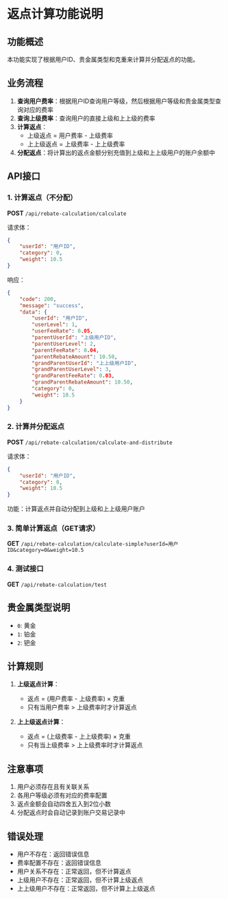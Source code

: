 # 返点计算功能说明

## 功能概述

本功能实现了根据用户ID、贵金属类型和克重来计算并分配返点的功能。

## 业务流程

1. **查询用户费率**：根据用户ID查询用户等级，然后根据用户等级和贵金属类型查询对应的费率
2. **查询上级费率**：查询用户的直接上级和上上级的费率
3. **计算返点**：
   - 上级返点 = 用户费率 - 上级费率
   - 上上级返点 = 上级费率 - 上上级费率
4. **分配返点**：将计算出的返点金额分别充值到上级和上上级用户的账户余额中

## API接口

### 1. 计算返点（不分配）

**POST** `/api/rebate-calculation/calculate`

请求体：
```json
{
    "userId": "用户ID",
    "category": 0,
    "weight": 10.5
}
```

响应：
```json
{
    "code": 200,
    "message": "success",
    "data": {
        "userId": "用户ID",
        "userLevel": 1,
        "userFeeRate": 0.05,
        "parentUserId": "上级用户ID",
        "parentUserLevel": 2,
        "parentFeeRate": 0.04,
        "parentRebateAmount": 10.50,
        "grandParentUserId": "上上级用户ID",
        "grandParentUserLevel": 3,
        "grandParentFeeRate": 0.03,
        "grandParentRebateAmount": 10.50,
        "category": 0,
        "weight": 10.5
    }
}
```

### 2. 计算并分配返点

**POST** `/api/rebate-calculation/calculate-and-distribute`

请求体：
```json
{
    "userId": "用户ID",
    "category": 0,
    "weight": 10.5
}
```

功能：计算返点并自动分配到上级和上上级用户账户

### 3. 简单计算返点（GET请求）

**GET** `/api/rebate-calculation/calculate-simple?userId=用户ID&category=0&weight=10.5`

### 4. 测试接口

**GET** `/api/rebate-calculation/test`

## 贵金属类型说明

- `0`: 黄金
- `1`: 铂金  
- `2`: 钯金

## 计算规则

1. **上级返点计算**：
   - 返点 = (用户费率 - 上级费率) × 克重
   - 只有当用户费率 > 上级费率时才计算返点

2. **上上级返点计算**：
   - 返点 = (上级费率 - 上上级费率) × 克重
   - 只有当上级费率 > 上上级费率时才计算返点

## 注意事项

1. 用户必须存在且有关联关系
2. 各用户等级必须有对应的费率配置
3. 返点金额会自动四舍五入到2位小数
4. 分配返点时会自动记录到账户交易记录中

## 错误处理

- 用户不存在：返回错误信息
- 费率配置不存在：返回错误信息
- 用户关系不存在：正常返回，但不计算返点
- 上级用户不存在：正常返回，但不计算上级返点
- 上上级用户不存在：正常返回，但不计算上上级返点 